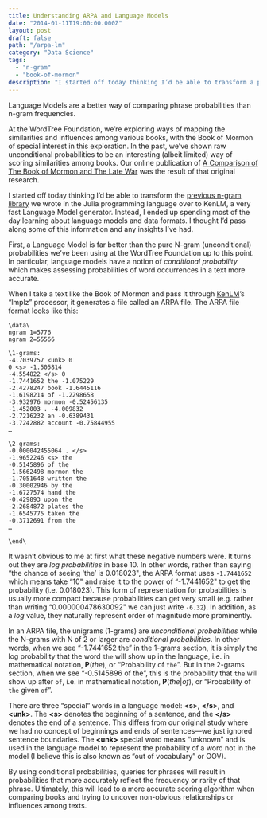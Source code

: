```yaml
---
title: Understanding ARPA and Language Models
date: "2014-01-11T19:00:00.000Z"
layout: post
draft: false
path: "/arpa-lm"
category: "Data Science"
tags:
  - "n-gram"
  - "book-of-mormon"
description: "I started off today thinking I’d be able to transform a previous n-gram library we wrote in the Julia programming language over to KenLM, a very fast Language Model generator. Instead, I ended up spending most of the day learning about language models and data formats. I thought I’d pass along some of this information and any insights I’ve had."
---
```


Language Models are a better way of comparing phrase probabilities than n-gram frequencies.

At the WordTree Foundation, we’re exploring ways of mapping the similarities and influences among various books, with the Book of Mormon of special interest in this exploration. In the past, we’ve shown raw unconditional probabilities to be an interesting (albeit limited) way of scoring similarities among books. Our online publication of [A Comparison of The Book of Mormon and The Late War](http://wordtreefoundation.github.io/thelatewar/) was the result of that original research.

I started off today thinking I’d be able to transform the [previous n-gram library](https://github.com/canadaduane/TextGrams.jl) we wrote in the Julia programming language over to KenLM, a very fast Language Model generator. Instead, I ended up spending most of the day learning about language models and data formats. I thought I’d pass along some of this information and any insights I’ve had.

First, a Language Model is far better than the pure N-gram (unconditional) probabilities we’ve been using at the WordTree Foundation up to this point. In particular, language models have a notion of _conditional probability_ which makes assessing probabilities of word occurrences in a text more accurate.

When I take a text like the Book of Mormon and pass it through [KenLM](https://kheafield.com/code/kenlm/)’s “lmplz” processor, it generates a file called an ARPA file. The ARPA file format looks like this:

```
\data\
ngram 1=5776
ngram 2=55566

\1-grams:
-4.7039757 <unk> 0
0 <s> -1.505814
-4.554822 </s> 0
-1.7441652 the -1.075229
-2.4278247 book -1.6445116
-1.6198214 of -1.2298658
-3.932976 mormon -0.52456135
-1.452003 . -4.009832
-2.7216232 an -0.6389431
-3.7242882 account -0.75844955
…

\2-grams:
-0.000042455064 . </s>
-1.9652246 <s> the
-0.5145896 of the
-1.5662498 mormon the
-1.7051648 written the
-0.30002946 by the
-1.6727574 hand the
-0.429893 upon the
-2.2684872 plates the
-1.6545775 taken the
-0.3712691 from the
…

\end\
```

It wasn’t obvious to me at first what these negative numbers were. It turns out they are _log probabilities_ in base 10. In other words, rather than saying “the chance of seeing ‘the’ is 0.018023", the ARPA format uses `-1.7441652` which means take “10" and raise it to the power of “-1.7441652" to get the probability (i.e. 0.018023). This form of representation for probabilities is usually more compact because probabilities can get very small (e.g. rather than writing “0.000000478630092" we can just write `-6.32`). In addition, as a _log_ value, they naturally represent order of magnitude more prominently.

In an ARPA file, the unigrams (1-grams) are _unconditional probabilities_ while the N-grams with N of 2 or larger are _conditional probabilities_. In other words, when we see “-1.7441652 the” in the 1-grams section, it is simply the log probability that the word `the` will show up in the language, i.e. in mathematical notation, **P**(_the_), or “Probability of `the`”. But in the 2-grams section, when we see “-0.5145896 of the”, this is the probability that `the` will show up after `of`, i.e. in mathematical notation, **P**(_the_|_of_), or “Probability of `the` given `of`”.

There are three “special” words in a language model: **&lt;s>**, **&lt;/s>**, and **&lt;unk>**. The **&lt;s>** denotes the beginning of a sentence, and the **&lt;/s>** denotes the end of a sentence. This differs from our original study where we had no concept of beginnings and ends of sentences&mdash;we just ignored sentence boundaries. The **&lt;unk>** special word means “unknown” and is used in the language model to represent the probability of a word not in the model (I believe this is also known as “out of vocabulary” or OOV).

By using conditional probabilities, queries for phrases will result in probabilities that more accurately reflect the frequency or rarity of that phrase. Ultimately, this will lead to a more accurate scoring algorithm when comparing books and trying to uncover non-obvious relationships or influences among texts.

